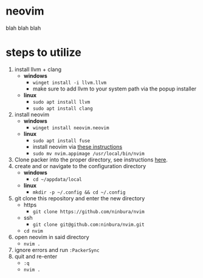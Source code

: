 # neovim
blah blah blah

# steps to utilize
1. install llvm + clang
    - **windows**
        - `winget install -i llvm.llvm`
        - make sure to add llvm to your system path via the popup installer
    - **linux**
        - `sudo apt install llvm`
        - `sudo apt install clang`
2. install neovim
    - **windows**
        - `winget install neovim.neovim`
    - **linux**
        - `sudo apt install fuse`
        - install neovim via [these instructions](https://github.com/neovim/neovim/blob/master/INSTALL.md#linux)
        - `sudo mv nvim.appimage /usr/local/bin/nvim`
3. Clone packer into the proper directory, see instructions [here](https://github.com/wbthomason/packer.nvim#quickstart).
4. create and or navigate to the configuration directory
    - **windows**
        - `cd ~/appdata/local`
    - **linux**
        - `mkdir -p ~/.config && cd ~/.config`
5. git clone this repository and enter the new directory
    - https
        - `git clone https://github.com/ninbura/nvim`
    - ssh
        - `git clone git@github.com:ninbura/nvim.git`
    - `cd nvim`
7. open neovim in said directory
    - `nvim .`
8. ignore errors and run `:PackerSync`
9. quit and re-enter
    - `:q`
    - `nvim .`
